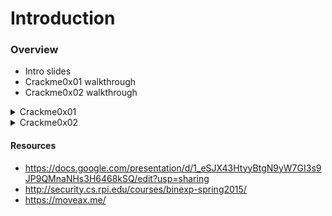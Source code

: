 # Introduction

### Overview
* Intro slides 
* Crackme0x01 walkthrough
* Crackme0x02 walkthrough

<details>
<summary>Crackme0x01</summary>

* Before anything i symlinked the binary into my local folder in case I want to extract any information from it and keep it on my machine. 
	* ``cd Intro/local && ln -s ../bin/crackme0x01 .``
* When I approach an unknown binary I generally try to gather as much information as I can at first. This is where rabin2 comes into play.
* Running the command ``rabin2 -I crackme0x01`` reveals good info about the binary.
	* We know it's an x86 elf, 7499 byte size, written in C, little endian, and have several security precautions turned off like the canary.
* Open the crackme0x01 file with radare2 ``r2 -A crackme0x01`` 
	* The -A indicates analysis upon opening. Same as running ``aaa`` after opening it. This is generally frowned upon but the binary is only 7499 bytes.	
* I want to see what functions are in this binary so i run ``afl``
* It looks like main is the only interesting function so I seek there with ``s main``
* A quick ``pdf`` prints the disassembly for this function and it's clear it's simple and where all the logic resides.
* I decompile the function to make it even clearer. ``pdd``
* Apparently the only check is to make sure it's equal to hex 0x149a 
* Obviously this isn't what's it's wanting exactly so I utilize the r2rax core to evaluate 0x149a as an integer with ``? 0x149a``
* The integer form is 5274
* Winner winner chicken dinner.
</details>

<details>
<summary>Crackme0x02</summary>

* Similar procedure to before, symlink the binary into the local folder and run ``rabin2 -I crackme0x02``
* It basically reveals identical information, even the size. It is in fact a different binary though.
* Main looks like the only good spot to start again (use ``afl``)
* So, seek to main and ``pdf``. This again reveals 1 check for the password but the evaluation of the value that it's getting compared to is statically calculated before hand so we have to find this out.
* I went into the visual graph mode ``VV`` to peruse around and decided to go in and rename some variables.
* Exiting visual mode ``q`` and simple decompilation ``pdd`` reveals the same thing we just saw just in more of a C like syntax.
* There are 4 variables declared up top but it looks like only 3 of them are used. I'll name them a,b, and c. 
	* afvn a local_ch
	* afvn b local_8h
	* afvn c local_4h 
* I'll add comments for what I understand by entering visual mode ``V``, using the cursor ``c``, scrolling to the first byte of whatever line I want to leave a comment on with Vim controls ``hjkl``. Once positioned use ``;`` and enter the comment.
* We have 2 options here, we can either calculate the static value, or nop out the jne. For completeness, I'll explain both.
* Everything up to and including the scanf is printing the intro text and storing the value of our input into c.
* For the static value, I'll first attach radare to it in debug mode with ``r2 -Ad ./crackme0x02``. 
* Instead of calculating the value by hand, i'll simply add a breakpoint right after the value is assigned to eax ``db 0x804844b`` for the check and run it w/ ``dc`` and then output the registers with ``dr``.
* Our value is in eax ``0x00052b24``.
* To get the correct integer value, again run r2rax with ``? 0x52b24`` and we have what we want. 
* Winner winner chicken dinner #1.
* To NOP out the jne, lets reopen it in debug mode (if already in debugging instance run ``ood``), otherwise, start it with ``r2 -Ad ./crackme0x02``.
* ``s main`` and find the jne instruction (``0x08048451``). Enter visual mode, switch to disassembly view, and use the cursor to hover over the bytes and enter ``A`` followed by ``NOP; NOP`` and save the changes.
* Exit visual mode and continue with ``dc``.
* Enter any password and you should get a winner winner chicken dinner.
</details>

#### Resources
* https://docs.google.com/presentation/d/1_eSJX43HtyyBtgN9yW7GI3s9JP9QMnaNHs3H6468kSQ/edit?usp=sharing
* http://security.cs.rpi.edu/courses/binexp-spring2015/
* https://moveax.me/
